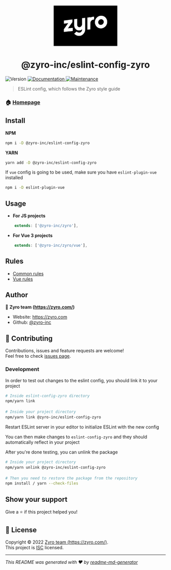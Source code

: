 <p align="center"><a href="https://zyro.com" rel="nofollow"><img src="https://raw.githubusercontent.com/zyro-inc/public-assets/master/Logo/JPG/Zyro%20Logo%20White.jpg" alt="Zyro logo" style="max-width:100%;" width="200"></a></p>
<h1 align="center"><b>@zyro-inc/eslint-config-zyro</b></h1>
<p>
  <img alt="Version" src="https://img.shields.io/badge/version-2.0.0-blue.svg?cacheSeconds=2592000" />
  <a href="https://github.com/zyro-inc/eslint-config-zyro#readme" target="_blank">
    <img alt="Documentation" src="https://img.shields.io/badge/documentation-yes-brightgreen.svg" />
  </a>
  <a href="https://github.com/zyro-inc/eslint-config-zyro/graphs/commit-activity" target="_blank">
    <img alt="Maintenance" src="https://img.shields.io/badge/Maintained%3F-yes-green.svg" />
  </a>
</p>

> ESLint config, which follows the Zyro style guide

### 🏠 [Homepage](https://github.com/zyro-inc/eslint-config-zyro#readme)

## Install

**NPM**

```sh
npm i -D @zyro-inc/eslint-config-zyro
```

**YARN**

```sh
yarn add -D @zyro-inc/eslint-config-zyro
```

If `vue` config is going to be used, make sure you have `eslint-plugin-vue` installed

```sh
npm i -D eslint-plugin-vue
```

## Usage

- **For JS projects**

```js
	extends: ['@zyro-inc/zyro'],
```

- **For Vue 3 projects**

```js
	extends: ['@zyro-inc/zyro/vue'],
```

## Rules

- [Common rules](https://github.com/zyro-inc/eslint-config-zyro/blob/master/eslint-config-zyro.js)
- [Vue rules](https://github.com/zyro-inc/eslint-config-zyro/blob/master/vue.js)

## Author

👤 **Zyro team (https://zyro.com/)**

- Website: https://zyro.com
- Github: [@zyro-inc](https://github.com/zyro-inc)

## 🤝 Contributing

Contributions, issues and feature requests are welcome!<br />Feel free to check [issues page](https://github.com/zyro-inc/eslint-config-zyro/issues).

### Development

In order to test out changes to the eslint config, you should link it to your project

```sh
# Inside eslint-config-zyro directory
npm/yarn link

# Inside your project directory
npm/yarn link @zyro-inc/eslint-config-zyro
```

Restart ESLint server in your editor to initialize ESLint with the new config

You can then make changes to `eslint-config-zyro` and they should automatically reflect in your project

After you're done testing, you can unlink the package

```sh
# Inside your project directory
npm/yarn unlink @zyro-inc/eslint-config-zyro

# Then you need to restore the package from the repository
npm install / yarn --check-files
```

## Show your support

Give a ⭐️ if this project helped you!

## 📝 License

Copyright © 2022 [Zyro team (https://zyro.com/)](https://github.com/zyro-inc).<br />
This project is [ISC](https://en.wikipedia.org/wiki/ISC_license) licensed.

---

_This README was generated with ❤️ by [readme-md-generator](https://github.com/kefranabg/readme-md-generator)_

```

```
